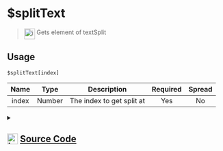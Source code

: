 # $splitText
> <img align="top" src="https://upload.wikimedia.org/wikipedia/commons/thumb/e/e4/Infobox_info_icon.svg/160px-Infobox_info_icon.svg.png?20150409153300" alt="image" width="25" height="auto"> Gets element of textSplit
## Usage
```
$splitText[index]
```
| Name | Type | Description | Required | Spread
| :---: | :---: | :---: | :---: | :---: |
index | Number | The index to get split at | Yes | No
<details>
<summary>
    
## <img align="top" src="https://cdn4.iconfinder.com/data/icons/iconsimple-logotypes/512/github-512.png" alt="image" width="25" height="auto">  [Source Code](https://github.com/tryforge/ForgeScript-V2/blob/main/src/native/splitText.ts)
    
</summary>
    
```ts
import { ArgType, NativeFunction, Return } from "../structures"
import { SplitTextName } from "./textSplit"

export default new NativeFunction({
    name: "$splitText",
    version: "1.2.0",
    description: "Gets element of textSplit",
    brackets: true,
    unwrap: true,
    args: [
        {
            name: "index",
            description: "The index to get split at",
            rest: false,
            required: true,
            type: ArgType.Number
        }
    ],
    execute(ctx, [ index ]) {
        return Return.success(
            ctx.getEnvironmentInstance(Array, SplitTextName)?.[index]
        )
    },
})
```
    
</details>